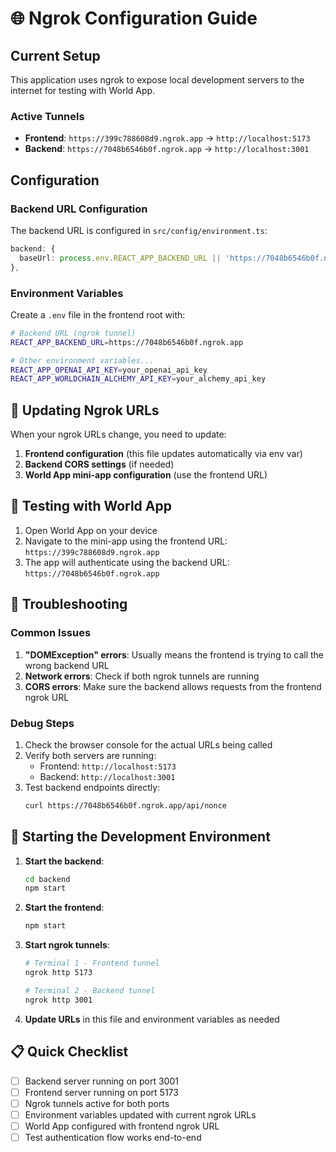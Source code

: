 # 🌐 Ngrok Configuration Guide

## Current Setup

This application uses ngrok to expose local development servers to the internet for testing with World App.

### Active Tunnels

- **Frontend**: `https://399c788608d9.ngrok.app` → `http://localhost:5173`
- **Backend**: `https://7048b6546b0f.ngrok.app` → `http://localhost:3001`

## Configuration

### Backend URL Configuration

The backend URL is configured in `src/config/environment.ts`:

```typescript
backend: {
  baseUrl: process.env.REACT_APP_BACKEND_URL || 'https://7048b6546b0f.ngrok.app',
},
```

### Environment Variables

Create a `.env` file in the frontend root with:

```bash
# Backend URL (ngrok tunnel)
REACT_APP_BACKEND_URL=https://7048b6546b0f.ngrok.app

# Other environment variables...
REACT_APP_OPENAI_API_KEY=your_openai_api_key
REACT_APP_WORLDCHAIN_ALCHEMY_API_KEY=your_alchemy_api_key
```

## 🔄 Updating Ngrok URLs

When your ngrok URLs change, you need to update:

1. **Frontend configuration** (this file updates automatically via env var)
2. **Backend CORS settings** (if needed)
3. **World App mini-app configuration** (use the frontend URL)

## 📱 Testing with World App

1. Open World App on your device
2. Navigate to the mini-app using the frontend URL: `https://399c788608d9.ngrok.app`
3. The app will authenticate using the backend URL: `https://7048b6546b0f.ngrok.app`

## 🐛 Troubleshooting

### Common Issues

1. **"DOMException" errors**: Usually means the frontend is trying to call the wrong backend URL
2. **Network errors**: Check if both ngrok tunnels are running
3. **CORS errors**: Make sure the backend allows requests from the frontend ngrok URL

### Debug Steps

1. Check the browser console for the actual URLs being called
2. Verify both servers are running:
   - Frontend: `http://localhost:5173`
   - Backend: `http://localhost:3001`
3. Test backend endpoints directly:
   ```bash
   curl https://7048b6546b0f.ngrok.app/api/nonce
   ```

## 🚀 Starting the Development Environment

1. **Start the backend**:
   ```bash
   cd backend
   npm start
   ```

2. **Start the frontend**:
   ```bash
   npm start
   ```

3. **Start ngrok tunnels**:
   ```bash
   # Terminal 1 - Frontend tunnel
   ngrok http 5173

   # Terminal 2 - Backend tunnel  
   ngrok http 3001
   ```

4. **Update URLs** in this file and environment variables as needed

## 📋 Quick Checklist

- [ ] Backend server running on port 3001
- [ ] Frontend server running on port 5173
- [ ] Ngrok tunnels active for both ports
- [ ] Environment variables updated with current ngrok URLs
- [ ] World App configured with frontend ngrok URL
- [ ] Test authentication flow works end-to-end 